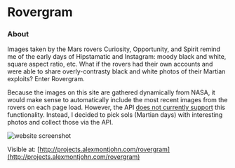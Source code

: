 # Rovergram

### About 

Images taken by the Mars rovers Curiosity, Opportunity, and Spirit remind me of the early days of Hipstamatic and Instagram: moody black and white, square aspect ratio, etc. What if the rovers had their own accounts and were able to share overly-contrasty black and white photos of their Martian exploits? Enter Rovergram.

Because the images on this site are gathered dynamically from NASA, it would make sense to automatically include the most recent images from the rovers on each page load. However, the API [does not currently support](https://github.com/chrisccerami/mars-photo-api/issues/67) this functionality. Instead, I decided to pick sols (Martian days) with interesting photos and collect those via the API.

![website screenshot](https://github.com/alxmjo/Rovergram/blob/master/dev/Rovergram-screenshot.png)

Visible at: [http://projects.alexmontjohn.com/rovergram](http://projects.alexmontjohn.com/rovergram)

